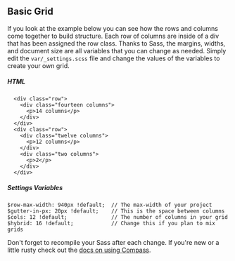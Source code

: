 ## Basic Grid
If you look at the example below you can see how the rows and columns come together to build structure. Each row of columns are inside of a div that has been assigned the row class. Thanks to Sass, the margins, widths, and document size are all variables that you can change as needed. Simply edit the `var/_settings.scss` file and change the values of the variables to create your own grid.

##### HTML
```
  <div class="row">
    <div class="fourteen columns">
      <p>14 columns</p>
    </div>
  </div>
  <div class="row">
    <div class="twelve columns">
      <p>12 columns</p>
    </div>
    <div class="two columns">
      <p>2</p>
    </div>
  </div>
```

##### Settings Variables
```
$row-max-width: 940px !default;  // The max-width of your project
$gutter-in-px: 20px !default;    // This is the space between columns
$cols: 12 !default;              // The number of columns in your grid
$hybrid: 16 !default;            // Change this if you plan to mix grids
```

Don't forget to recompile your Sass after each change. If you're new or a little rusty check out the [docs on using Compass](http://gumbyframework.com/docs/getting-started/#compass).